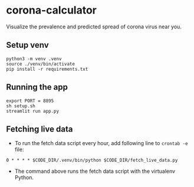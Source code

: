 # corona-calculator
Visualize the prevalence and predicted spread of corona virus near you.

## Setup venv
```
python3 -m venv .venv
source ./venv/bin/activate
pip install -r requirements.txt
```

## Running the app
```
export PORT = 8895
sh setup.sh
streamlit run app.py
```

## Fetching live data
- To run the fetch data script every hour, add following line to `crontab -e` file:
```
0 * * * * $CODE_DIR/.venv/bin/python $CODE_DIR/fetch_live_data.py
```
- The command above runs the fetch data script with the virtualenv Python.